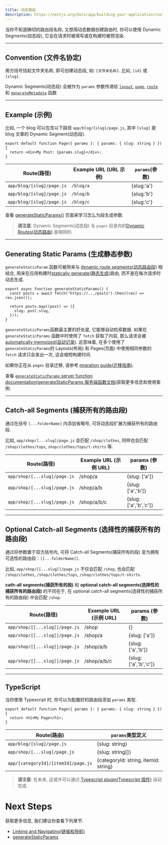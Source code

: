 ```yaml
---
title: 动态路由
description: https://nextjs.org/docs/app/building-your-application/routing/dynamic-routes
---
```


当你不知道确切的路由段名称, 又想用动态数据创建路由时, 你可以使用 Dynamic Segments(动态段), 它会在请求时被填写或在构建时被预渲染.

---

## Convention (文件名协定)

用方括号括起文件夹名称, 即可创建动态段, 如: `[文件夹名称]`. 比如, `[id]` 或 `[slug]`.

Dynamic Segments(动态段) 会被作为 `params` 参数传递给 [`layout`](https://nextjs.org/docs/app/api-reference/file-conventions/layout), [`page`](https://nextjs.org/docs/app/api-reference/file-conventions/page), [`route`](https://nextjs.org/docs/app/building-your-application/routing/route-handlers) 和 [`generateMetadata`](https://nextjs.org/docs/app/api-reference/functions/generate-metadata#generatemetadata-function) 函数

---

## Example (示例)

比如, 一个 blog 可以包含以下路径 `app/blog/[slug]/page.js`, 其中 `[slug]` 是 blog 文章的 Dynamic Segment(动态段).

```tsx title="app/blog/[slug]/page.tsx"
export default function Page({ params }: { params: { slug: string } }) {
  return <div>My Post: {params.slug}</div>;
}
```

| Route(路径)               | Example URL (URL 示例) | `params`(参数) |
| ------------------------- | ---------------------- | -------------- |
| `app/blog/[slug]/page.js` | `/blog/a`              | \{slug:'a'\}   |
| `app/blog/[slug]/page.js` | `/blog/b`              | \{slug:'b'\}   |
| `app/blog/[slug]/page.js` | `/blog/c`              | \{slug:'c'\}   |

查看 [generateStaticParams()](https://nextjs.org/docs/app/building-your-application/routing/dynamic-routes#generating-static-params) 页面来学习怎么为段生成参数.

> **请注意**: Dynamic Segments(动态段) 与 `pages` 目录内的[Dynamic Routes(动态路由)](https://nextjs.org/docs/app/building-your-application/routing/dynamic-routes) 是相同的.

---

## Generating Static Params (生成静态参数)

`generateStaticParam` 函数可被用来与 [dynamic route segments(动态路由段)](https://nextjs.org/docs/app/building-your-application/routing/dynamic-routes) 相结合, 用来在应用构建时[statically generate(静态生成)](https://nextjs.org/docs/app/building-your-application/rendering/server-components#static-rendering-default)路由, 而不是在每次请求时动态生成.

```tsx title="app/blog/[slug]/page.tsx"
export async function generateStaticParams() {
  const posts = await fetch("https://.../posts").then((res) => res.json());

  return posts.map((post) => ({
    slug: post.slug,
  }));
}
```

`generateStaticParams`函数最主要的好处是, 它能够自动检索数据. 如果在 `generateStaticParams` 函数中时使用了 `fetch` 获取了内容, 那么请求会被 [automatically memoized(自动记录)](https://nextjs.org/docs/app/building-your-application/caching#request-memoization). 这意味着, 在多个使用了 `generateStaticParams`的 Layouts(布局) 和 Pages(页面) 中使用相同参数的 `fetch` 请求只会发出一次, 这会缩短构建时间.

如果你正在从 `pages` 目录迁移, 请参考 [migration guide(迁移指南)](https://nextjs.org/docs/app/building-your-application/upgrading/app-router-migration#dynamic-paths-getstaticpaths).

查看 [`generateStaticParams` server function documentation(generateStaticParams 服务端函数文档)](https://nextjs.org/docs/app/api-reference/functions/generate-static-params)获取更多信息和使用案例.

---

## Catch-all Segments (捕获所有的路由段)

通过在括号 `[...folderName]` 内添加省略号, 可将动态段扩展为捕获所有的路由段.

比如, `app/shop/[...slug]/page.js` 会匹配 `/shop/clothes`, 同样也会匹配 `/shop/clothes/tops`, `shop/clothes/tops/t-shirts` 等.

| Route(路径)                  | Example URL (示例 URL) | params (参数)             |
| ---------------------------- | ---------------------- | ------------------------- |
| `app/shop/[...slug]/page.js` | /shop/a                | \{slug: \['a'\]\}         |
| `app/shop/[...slug]/page.js` | /shop/a/b              | \{slug: \['a','b'\]\}     |
| `app/shop/[...slug]/page.js` | /shop/a/b/c            | \{slug: \['a','b','c'\]\} |

---

## Optional Catch-all Segments (选择性的捕获所有的路由段)

通过将参数置于双方括号内, 可将 Catch-all Segments(捕获所有的段) 变为拥有可选性的路由段：`[[...folderName]]`.

比如, `app/shop/[[...slug]]/page.js` 不仅会匹配 `/shop`, 也会匹配 `/shop/clothes`, `/shop/clothes/tops`, `/shop/clothes/tops/t-shirts`.

**cath-all segments(捕获所有的段)** 和 **optional catch-all segments(选择性的捕获所有的路由段)** 的不同在于, 在 optional catch-all segments(选择性的捕获所有的路由段) 中会匹配 `/shop`.

| Route(路径)                    | Example URL (示例 URL) | params (参数)             |
| ------------------------------ | ---------------------- | ------------------------- |
| `app/shop/[[...slug]]/page.js` | /shop                  | \{\}                      |
| `app/shop/[[...slug]]/page.js` | /shop/a                | \{slug: \['a'\]\}         |
| `app/shop/[[...slug]]/page.js` | /shop/a/b              | \{slug: \['a','b'\]\}     |
| `app/shop/[[...slug]]/page.js` | /shop/a/b/c            | \{slug: \['a','b','c'\]\} |

---

## TypeScript

当你使用 Typescript 时, 你可以为配置好的路由段添加 `params` 类型.

```tsx title="app/blog/[slug]/page.tsx"
export default function Page({ params }: { params: { slug: string } }) {
  return <h1>My Page</h1>;
}
```

| Route(路由)                         | `params`类型定义                       |
| ----------------------------------- | -------------------------------------- |
| `app/blog/[slug]/page.js`           | \{slug: string\}                       |
| `app/shop/[...slug]/page.js`        | \{slug: string\[\]\}                   |
| `app/[categoryId]/[itemId]/page.js` | \{categoryId: string, itemId: string\} |

> **请注意**: 在未来, 这或许可以通过 [Typescript plugin(Typescript 插件)](https://nextjs.org/docs/app/building-your-application/configuring/typescript#typescript-plugin) 自动完成.

# Next Steps

获取更多信息, 我们建议你查看下列章节.

- [Linking and Navigating(链接和导航)](https://nextjs.org/docs/app/building-your-application/routing/linking-and-navigating)
- [generateStaticParams](https://nextjs.org/docs/app/api-reference/functions/generate-static-params)

